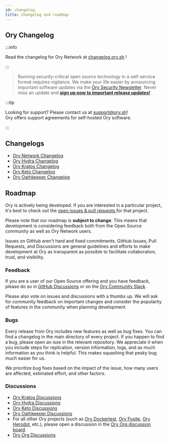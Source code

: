 ```yaml
---
id: changelog
title: Changelog and roadmap
---
```


## Ory Changelog

:::info

Read the changelog for Ory Network at [changelog.ory.sh](https://changelog.ory.sh/) !

:::

> Running security-critical open source technology in a self-service format requires vigilance. We make your life easier by
> announcing important software updates via the [Ory Security Newsletter](http://eepurl.com/di390P). Never miss an update and
> **[sign up now to important release updates!](http://eepurl.com/di390P)**

:::tip

Looking for support? Please contact us at support@ory.sh!  
Ory offers support agreements for self-hosted Ory software.

:::

## Changelogs

- [Ory Network Changelog](https://changelog.ory.sh/)
- [Ory Hydra Changelog](https://github.com/ory/hydra/blob/master/CHANGELOG.md)
- [Ory Kratos Changelog](https://github.com/ory/kratos/blob/master/CHANGELOG.md)
- [Ory Keto Changelog](https://github.com/ory/keto/blob/master/CHANGELOG.md)
- [Ory Oathkeeper Changelog](https://github.com/ory/oathkeeper/blob/master/CHANGELOG.md)

## Roadmap

Ory is actively being developed. If you are interested in a particular project, it's best to check out the
[open issues & pull requests ](#milestones-issues-pull-requests) for that project.

Please note that our roadmap is **subject to change**. This means that development is considering feedback both from the Open
Source community as well as Ory Network users.

Issues on GitHub aren't hard and fixed commitments. GitHub Issues, Pull Requests, and Discussions are general guidelines and
efforts to make development at Ory as transparent as possible to facilitate collaboration, trust, and visibility.

### Feedback

If you are a user of our Open Source offering and you have feedback, please do so in [GitHub Discussions](#discussions) or on the
[Ory Community Slack](https://slack.ory.sh/).

Please also vote on issues and discussions with a thumbs up. We will ask for community feedback on important changes and consider
the popularity of features in the community when planning development.

### Bugs

Every release from Ory includes new features as well as bug fixes. You can find a changelog in the main directory of every
project. If you happen to find a bug, please open an isse in the relevant repository. We appreciate it when you include steps for
replication, version information, logs, and as much information as you think is helpful. This makes squashing that pesky bug much
easier for us.

We prioritize bug fixes based on the impact of the issue, how many users are affected, estimated effort, and other factors.

### Discussions

- [Ory Kratos Discussions](https://github.com/ory/kratos/discussions)
- [Ory Hydra Discussions](https://github.com/ory/hydra/discussions)
- [Ory Keto Discussions](https://github.com/ory/keto/discussions)
- [Ory Oathkeeper Discussions](https://github.com/ory/oathkeeper/discussions)
- For all other Ory projects (such as [Ory Dockertest](https://github.com/ory/dockertest/),
  [Ory Fosite](https://github.com/ory/fosite/), [Ory Herodot](https://github.com/ory/herodot/), etc.), please open a discussion in
  the [Ory Org discussion board](https://github.com/orgs/ory/discussions).
- [Ory Org Discussions](https://github.com/orgs/ory/discussions)
